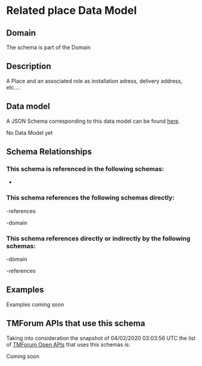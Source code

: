 # Related place Data Model

## Domain

The  schema is part of the  Domain

## Description

A  Place and an associated role as installation adress, delivery address, etc....

## Data model

A JSON Schema corresponding to this data model can be found
[here](https://github.com/tmforum-rand/schemas/blob/candidates/Common/RelatedPlace.schema.json).

No Data Model yet

## Schema Relationships

### This schema is referenced in the following schemas:

-

### This schema references the following schemas directly:

-references

-domain

### This schema references directly or indirectly by the following schemas:

-domain

-references



## Examples

Examples coming soon

## TMForum APIs that use this schema

Taking into consideration the snapshot of 04/02/2020 03:03:56 UTC the list of [TMForum Open APIs](https://www.tmforum.org/open-apis/) that uses this schemas is:

Coming soon